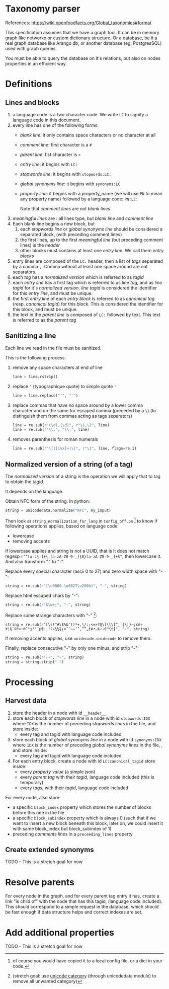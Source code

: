# Taxonomy parser

References: https://wiki.openfoodfacts.org/Global_taxonomies#format

This specification assumes that we have a graph tool.
It can be in memory graph like networkx or custom dictionary structure.
Or a database, be it a real graph database like Arango db, or another database (eg. PostgresSQL) used with graph queries.

You must be able to query the database on it's relations, but also on nodes properties in an efficient way.

# Definitions

## Lines and blocks

1. a language code is a two character code. We write `LC` to signify a language code in this document.
1. every line has one of the following forms:
   - *blank line*: it only contains space characters or no character at all
   - *comment line*: first character is a `#`
   - *parent line*: fist character is `<`
   - *entry line*: it begins with `LC:`
   - *stopwords line*: it begins with `stopwords:LC:`
   - *global synonyms line*: it begins with `synonyms:LC`
   - *property line*: it begins with a property_name
     (we will use `PN` to mean any property name)
     followed by a language code: `PN:LC:`

     Note that *comment lines* are not *blank lines*.
1. *meaningful lines* are : all lines type,
   but *blank line* and *comment line*
1. Each blank line begins a new block, but
    1. each *stopwords line* or *global synonyms line*
       should be considered a separated block,
       (with preceding comment lines)
    1. the first lines, up to the first *meaningful line*
       (but preceding comment lines) is the *header*
    1. other blocks must contains at least one *entry line*.
       We call them *entry blocks*
1. entry lines are composed of the `LC:` header,
   then a list of *tags* separated by a comma `,`.
   Comma without at least one space around are not separators.
1. each *tag* has a *normalized version* which is referred to as *tagid*
1. each *entry line* has a first tag which is referred to as *line tag*,
   and as *line tagid* for it's *normalized version*.
   *line tagid* is considered the identifier for this *entry line*,
   and must be unique.
1. the first *entry line* of each *entry block*
   is referred to as *canonical tag* (resp. *canonical tagid*)
   for this block.
   This is considered the identifier for this block, and must be unique.
1. the text in the *parent line* is composed of `LC:` followed by text.
   This text is referred to as the *parent tag*

## Sanitizing a line

Each line we read in the file must be sanitized.

This is the following process:

1. remove any space characters at end of line
   ```python
   line = line.rstrip()
   ```
1. replace `’` (typographique quote) to simple quote `'`
   ```python
   line = line.replace("’", "'")
   ```
1. replace commas that have no space around by a lower comma character
   and do the same for escaped comma (preceded by a `\`)
   (to distinguish them from commas acting as tags separators)
   ```python
   line = re.sub(r"(\d),(\d)", r"\1‚\2", line)
   line = re.sub(r"\\,", "\\‚", line)
   ```
1. removes parenthesis for roman numerals
   ```python
   line = re.sub(r"\(([ivx]+)\)", r"\1", line, flags=re.I)
   ```

## Normalized version of a string (of a tag)

The *normalized version* of a string is the operation
we will apply that to tag to obtain the tagid.

It depends on the language.

Obtain NFC form of the string. In python:
```python
string = unicodedata.normalize("NFC", my_input)
```

Then look at `string_normalization_for_lang` in `Config_off.pm` [^string_config]
to know if following operations applies, based on language code:
* lowercase
* removing accents

If lowercase applies and string is not a UUID, that is it does not match regexp `r"^[a-z\-]+\.[a-zA-Z0-9-_]{8}[a-zA-Z0-9-_]+$"`,
then lowercase it. And also transform "." to "-".

Replace every special character (ascii 0 to 27) and zero width space with "-":
```python
string = re.sub(r"[\u0000-\u0027\u200b]", "-", string)
```

Replace html escaped chars by "-":
```python
string = re.sub(r"&\w+;", "-", string)
```

Replace some strange characters with "-" [^strech_weird_chars]:
```
string = re.sub(r"[\s!"#\$%&'()*+,\/:;<=>?@\[\\\]^_`{\|}~¡¢£¤¥¦§¨©ª«¬®¯°±²³´µ¶·¸¹º»¼½¾¿×ˆ˜–—‘’‚“”„†‡•…‰‹›€™\t]", "-", string)
```

If removing accents applies, use `unidecode.unidecode` to remove them.

Finally, replace consecutive "-" by only one minus, and strip "-":
```python
string = re.sub(r"-+", "-", string)
string = string.strip("-")
```

[^string_config]: of course you would have copied it to a local config file, or a dict in your code.

[^strech_weird_chars]: (stretch goal: use [unicode category](https://www.compart.com/en/unicode/category) (through unicodedata module) to remove all unwanted category)

# Processing

## Harvest data

1. store the header in a node with id `__header__`
2. store each block of *stopwords line* in a node with id `stopwords:IDX` where `IDX` is the number of preceding *stopwords lines* in the file, and store inside:
   * every tag and tagid with language code included
3. store each block of *global synonyms line* in a node with id `synonyms:IDX` where `IDX` is the number of preceding *global synonyms lines* in the file, , and store inside:
   * every tag and tagid with language code included
2. For each entry block, create a node with id `LC:canonical_tagid`
   store inside:
   * every *property value* (a simple json)
   * every *parent tag* with their *tagid*, language code included (this is temporary)
   * every *tags*, with their *tagid*, language code included

For every node, also store:
* a specific `block_index` property which stores the number of blocks before this one in the file
* a specific `block_subindex` property which is always 0
  (such that if we want to insert a new block beneath this block,
  later on,
  we could insert it with same block_index but block_subindex of 1)
* preceding *comments lines* in a `preceeding_lines` property

## Create extended synonyms

TODO - This is a stretch goal for now

# Resolve parents

For every node in the graph, and for every parent tag entry it has,
create a link "is child of" with the node that has this tagid, (language code included).
This should correspond to a simple request in the database, which should be fast enough if data structure helps and correct indexes are set.

# Add additional properties

TODO - This is a stretch goal for now